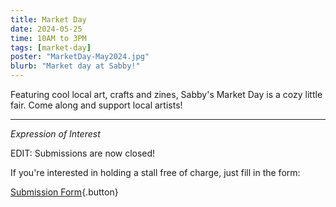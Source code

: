 ```yaml
---
title: Market Day
date: 2024-05-25
time: 10AM to 3PM
tags: [market-day]
poster: "MarketDay-May2024.jpg"
blurb: "Market day at Sabby!"
---
```


Featuring cool local art, crafts and zines, Sabby's Market Day is a cozy little fair. Come along and support local artists!

<hr>

*Expression of Interest*

EDIT: Submissions are now closed!

If you're interested in holding a stall free of charge, just fill in the form:

[Submission Form](https://forms.gle/TVdU5VNMboTfXayx7){.button}
